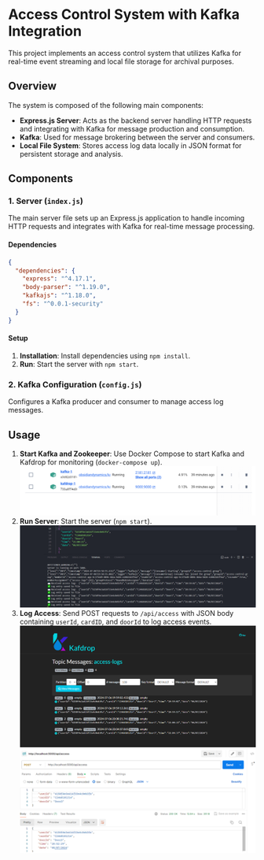 # Access Control System with Kafka Integration

This project implements an access control system that utilizes Kafka for real-time event streaming and local file storage for archival purposes.

## Overview

The system is composed of the following main components:

- **Express.js Server**: Acts as the backend server handling HTTP requests and integrating with Kafka for message production and consumption.
- **Kafka**: Used for message brokering between the server and consumers.
- **Local File System**: Stores access log data locally in JSON format for persistent storage and analysis.

## Components

### 1. Server (`index.js`)

The main server file sets up an Express.js application to handle incoming HTTP requests and integrates with Kafka for real-time message processing.

#### Dependencies

```json
{
  "dependencies": {
    "express": "^4.17.1",
    "body-parser": "^1.19.0",
    "kafkajs": "^1.18.0",
    "fs": "^0.0.1-security"
  }
}
```

#### Setup

1. **Installation**: Install dependencies using `npm install`.
2. **Run**: Start the server with `npm start`.

### 2. Kafka Configuration (`config.js`)

Configures a Kafka producer and consumer to manage access log messages.

## Usage

1. **Start Kafka and Zookeeper**: Use Docker Compose to start Kafka and Kafdrop for monitoring (`docker-compose up`).
   ![screen1](screens/s1.PNG)
3. **Run Server**: Start the server (`npm start`).
   ![screen2](screens/s2.PNG)
5. **Log Access**: Send POST requests to `/api/access` with JSON body containing `userId`, `cardID`, and `doorId` to log access events.
   ![screen3](screens/s3.PNG)
   ![screen4](screens/s4.PNG)

